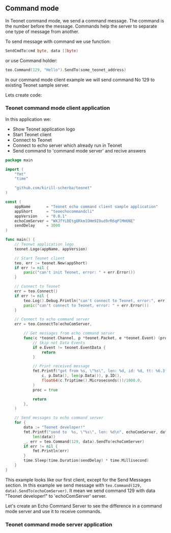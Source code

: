 ## Command mode

In Teonet command mode, we send a command message. The command is the number before the message. Commands help the server to separate one type of message from another.

To send message with command we use function:

```go
SendCmdTo(cmd byte, data []byte)
```

or use Command holder:

```go
teo.Command(129, "Hello").SendTo(some_teonet_address)
```

In our command mode client example we will send command No 129 to existing Teonet sample server.

Lets create code:

### Teonet command mode client application

In this application we:

- Show Teonet application logo
- Start Teonet client
- Connect to Teonet
- Connect to echo server which already run in Teonet
- Send command to 'command mode server' and recive answers

```go
package main

import (
	"fmt"
	"time"

	"github.com/kirill-scherba/teonet"
)

const (
	appName       = "Teonet echo command client sample application"
	appShort      = "teoechocommandcli"
	appVersion    = "0.0.1"
	echoComServer = "WXJfYLDEtg6Rkm1OHm9I9ud9rR6qPlMH6NE"
	sendDelay     = 3000
)

func main() {
	// Teonwt application logo
	teonet.Logo(appName, appVersion)

	// Start Teonet client
	teo, err := teonet.New(appShort)
	if err != nil {
		panic("can't init Teonet, error: " + err.Error())
	}

	// Connect to Teonet
	err = teo.Connect()
	if err != nil {
		teo.Log().Debug.Println("can't connect to Teonet, error:", err)
		panic("can't connect to Teonet, error: " + err.Error())
	}

	// Connect to echo command server
	err = teo.ConnectTo(echoComServer,

		// Get messages from echo command server
		func(c *teonet.Channel, p *teonet.Packet, e *teonet.Event) (proc bool) {
			// Skip not Data Events
			if e.Event != teonet.EventData {
				return
			}

			// Print received message
			fmt.Printf("got from %s, \"%s\", len: %d, id: %d, tt: %6.3fms\n\n",
				c, p.Data(), len(p.Data()), p.ID(),
				float64(c.Triptime().Microseconds())/1000.0,
			)
			proc = true

			return
		},
	)

	// Send messages to echo command server
	for {
		data := "Teonet developer!"
		fmt.Printf("send to  %s, \"%s\", len: %d\n", echoComServer, data,
			len(data))
		_, err = teo.Command(129, data).SendTo(echoComServer)
		if err != nil {
			fmt.Println(err)
		}
		time.Sleep(time.Duration(sendDelay) * time.Millisecond)
	}
}
```

This example looks like our first client, except for the Send Messages section. In this example we send message with `teo.Command(129, data).SendTo(echoComServer)`. It mean we send command 129 with data "Teonet developer!" to 'echoComServer' server.

Let's create an Echo Command Server to see the difference in a command mode server and use it to receive commands.

### Teonet command mode server application
